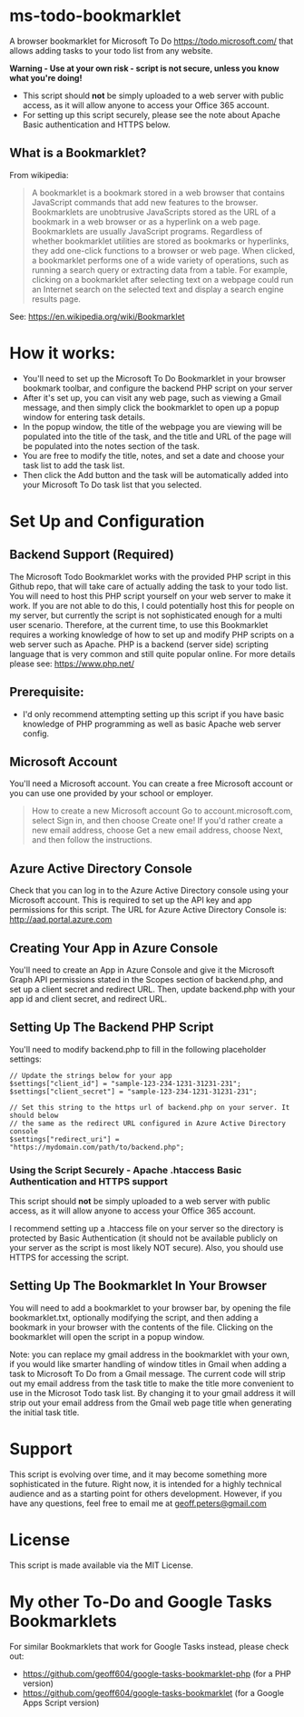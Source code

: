# ms-todo-bookmarklet
A browser bookmarklet for Microsoft To Do https://todo.microsoft.com/ that allows adding tasks to your todo list from any website.

**Warning - Use at your own risk - script is not secure, unless you know what you're doing!**
- This script should **not** be simply uploaded to a web server with public access, as it will allow anyone to access 
your Office 365 account.
- For setting up this script securely, please see the note about Apache Basic authentication and HTTPS below.

## What is a Bookmarklet? 
From wikipedia:
> A bookmarklet is a bookmark stored in a web browser that contains JavaScript commands that add new features to the browser. Bookmarklets are unobtrusive JavaScripts stored as the URL of a bookmark in a web browser or as a hyperlink on a web page. Bookmarklets are usually JavaScript programs. Regardless of whether bookmarklet utilities are stored as bookmarks or hyperlinks, they add one-click functions to a browser or web page. When clicked, a bookmarklet performs one of a wide variety of operations, such as running a search query or extracting data from a table. For example, clicking on a bookmarklet after selecting text on a webpage could run an Internet search on the selected text and display a search engine results page.

See: https://en.wikipedia.org/wiki/Bookmarklet

# How it works:
- You'll need to set up the Microsoft To Do Bookmarklet in your browser bookmark toolbar, and configure the backend
PHP script on your server
- After it's set up, you can visit any web page, such as viewing a Gmail message, and then simply click the 
bookmarklet to open up a popup window for entering task details.
- In the popup window, the title of the webpage you are viewing will be populated into the title of the task, 
and the title and URL of the page will be populated into the notes section of the task.
- You are free to modify the title, notes, and set a date and choose your task list to add the task list.
- Then click the Add button and the task will be automatically added into your Microsoft To Do task list that you
selected.

# Set Up and Configuration
## Backend Support (Required)
The Microsoft Todo Bookmarklet works with the provided PHP script in this Github repo, that will take care of actually
adding the task to your todo list. You will need to host this PHP script yourself on your web server to make it work. 
If you are not able to do this, I could potentially host this for people on my server, but currently the script is
not sophisticated enough for a multi user scenario. Therefore, at the current time, to use this Bookmarklet requires
a working knowledge of how to set up and modify PHP scripts on a web server such as Apache.
PHP is a backend (server side) scripting language that is very common and still quite popular online.
For more details please see: https://www.php.net/

## Prerequisite:
- I'd only recommend attempting setting up this script if you have basic knowledge of PHP programming as well as
basic Apache web server config.

## Microsoft Account
You'll need a Microsoft account. You can create a free Microsoft account or you can use one provided by your
school or employer.
> How to create a new Microsoft account
> Go to account.microsoft.com, select Sign in, and then choose Create one!
> If you'd rather create a new email address, choose Get a new email address, choose Next, and then follow the instructions.
 
## Azure Active Directory Console
Check that you can log in to the Azure Active Directory console using your Microsoft account.
This is required to set up the API key and app permissions for this script.
The URL for Azure Active Directory Console is: http://aad.portal.azure.com

## Creating Your App in Azure Console
You'll need to create an App in Azure Console and give it the Microsoft Graph API permissions
stated in the Scopes section of backend.php, and set up a client secret and redirect URL.
Then, update backend.php with your app id and client secret, and redirect URL.

## Setting Up The Backend PHP Script
You'll need to modify backend.php to fill in the following placeholder settings:

    // Update the strings below for your app
    $settings["client_id"] = "sample-123-234-1231-31231-231";
    $settings["client_secret"] = "sample-123-234-1231-31231-231";

    // Set this string to the https url of backend.php on your server. It should below
    // the same as the redirect URL configured in Azure Active Directory console
    $settings["redirect_uri"] = "https://mydomain.com/path/to/backend.php";

### Using the Script Securely - Apache .htaccess Basic Authentication and HTTPS support
This script should **not** be simply uploaded to a web server with public access, as it will allow anyone to access 
your Office 365 account.

I recommend setting up a .htaccess file on your server so the directory is protected
by Basic Authentication (it should not be available publicly on your server as the script
is most likely NOT secure). 
Also, you should use HTTPS for accessing the script.

## Setting Up The Bookmarklet In Your Browser
You will need to add a bookmarklet to your browser bar, by opening the file
bookmarklet.txt, optionally modifying the script, and then adding a bookmark in your browser with
the contents of the file. Clicking on the bookmarklet will open the script in a popup window.

Note: you can replace my gmail address in the bookmarklet with your own, if you would like smarter
handling of window titles in Gmail when adding a task to Microsoft To Do from a Gmail message.
The current code will strip out my email address from the task title to make the title
more convenient to use in the Microsot Todo task list. By changing it to your gmail address
it will strip out your email address from the Gmail web page title when generating the initial
task title.

# Support
This script is evolving over time, and it may become something more sophisticated in the future.
Right now, it is intended for a highly technical audience and as a starting point for others development.
However, if you have any questions, feel free to email me at geoff.peters@gmail.com

# License
This script is made available via the MIT License.

# My other To-Do and Google Tasks Bookmarklets
For similar Bookmarklets that work for Google Tasks instead, please check out:
- https://github.com/geoff604/google-tasks-bookmarklet-php (for a PHP version)
- https://github.com/geoff604/google-tasks-bookmarklet (for a Google Apps Script version)

